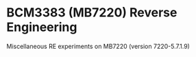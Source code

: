 # BCM3383 (MB7220) Reverse Engineering

Miscellaneous RE experiments on MB7220 (version 7220-5.7.1.9)
